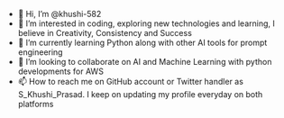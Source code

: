 - 👋 Hi, I’m @khushi-582
- 👀 I’m interested in coding, exploring new technologies and learning, I believe in Creativity, Consistency and Success
- 🌱 I’m currently learning Python along with other AI tools for prompt engineering
- 💞️ I’m looking to collaborate on AI and Machine Learning with python developments for AWS 
- 📫 How to reach me on GitHub account or Twitter handler as S_Khushi_Prasad. I keep on updating my profile everyday on both platforms

<!---
khushi-582/khushi-582 is a ✨ special ✨ repository because its `README.md` (this file) appears on your GitHub profile.
You can click the Preview link to take a look at your changes.
--->

